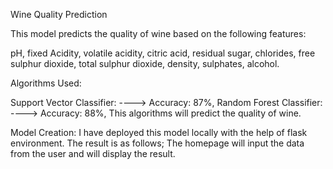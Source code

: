 Wine Quality Prediction

This model predicts the quality of wine based on the following features:

pH,
fixed Acidity,
volatile acidity,
citric acid,
residual sugar,
chlorides,
free sulphur dioxide,
total sulphur dioxide,
density,
sulphates,
alcohol.

Algorithms Used:

Support Vector Classifier: ----> Accuracy: 87%,
Random Forest Classifier: ----> Accuracy: 88%,
This algorithms will predict the quality of wine.

Model Creation:
I have deployed this model locally with the help of flask environment. The result is as follows;
The homepage will input the data from the user and will display the result.
